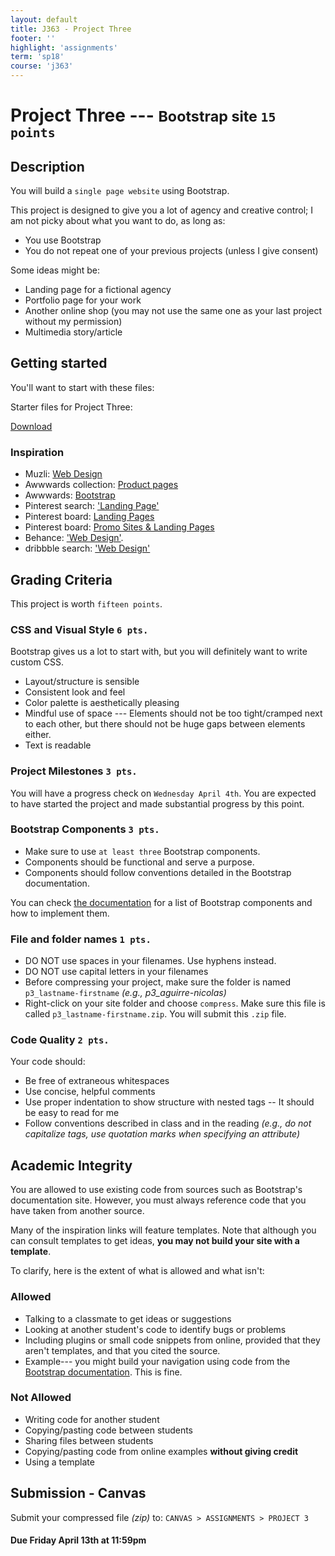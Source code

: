 ```yaml
---
layout: default
title: J363 - Project Three
footer: ''
highlight: 'assignments'
term: 'sp18'
course: 'j363'
---
```

# Project Three --- <small>Bootstrap site `15 points`</small>
## Description
You will build a `single page website` using Bootstrap.

This project is designed to give you a lot of agency and creative control; I am not picky about what you want to do, as long as:

 * You use Bootstrap
 * You do not repeat one of your previous projects (unless I give consent)

Some ideas might be:
 * Landing page for a fictional agency
 * Portfolio page for your work
 * Another online shop (you may not use the same one as your last project without my permission)
 * Multimedia story/article

## Getting started
You'll want to start with these files:

<div class="card-block">
  <p class="card-text lead">Starter files for Project Three:</p>
  <a href="p3-start.zip" class="btn btn-primary" target="_blank">Download</a>
</div>

### Inspiration
 * Muzli: [Web Design](https://medium.muz.li/tagged/web-design)
 * Awwwards collection: [Product pages](https://www.awwwards.com/awwwards/collections/product-page/)
 * Awwwards: [Bootstrap](https://www.awwwards.com/websites/bootstrap/)
 * Pinterest search: ['Landing Page'](https://www.pinterest.com/search/pins/?q=landing+page)
 * Pinterest board: [Landing Pages](https://www.pinterest.com/rondesignlab/landing-page/)
 * Pinterest board: [Promo Sites & Landing Pages](https://www.pinterest.com/jvetrau/promo-sites-landing-pages/)
 * Behance: ['Web Design'](https://www.behance.net/search?field=102&content=projects&sort=featured_date&time=week&featured_on_behance=true).
 * dribbble search: ['Web Design'](https://dribbble.com/search?q=web+design)


## Grading Criteria
This project is worth `fifteen points`.

### CSS and Visual Style `6 pts.`
Bootstrap gives us a lot to start with, but you will definitely want to write custom CSS.

 * Layout/structure is sensible
 * Consistent look and feel
 * Color palette is aesthetically pleasing
 * Mindful use of space --- Elements should not be too tight/cramped next to each other, but there should not be huge gaps between elements either.
 * Text is readable

### Project Milestones `3 pts.`
You will have a progress check on `Wednesday April 4th`. You are expected to have started the project and made substantial progress by this point.

### Bootstrap Components `3 pts.`
 * Make sure to use `at least three` Bootstrap components.
 * Components should be functional and serve a purpose.
 * Components should follow conventions detailed in the Bootstrap documentation.

You can check [the documentation](https://getbootstrap.com/docs/4.0/components/alerts/) for a list of Bootstrap components and how to implement them.

### File and folder names `1 pts.`
 * DO NOT use spaces in your filenames. Use hyphens instead.
 * DO NOT use capital letters in your filenames
 * Before compressing your project, make sure the folder is named `p3_lastname-firstname` _(e.g., p3_aguirre-nicolas)_
 * Right-click on your site folder and choose `compress`. Make sure this file is called `p3_lastname-firstname.zip`. You will submit this `.zip` file.

### Code Quality `2 pts.`
Your code should:

 * Be free of extraneous whitespaces
 * Use concise, helpful comments
 * Use proper indentation to show structure with nested tags -- It should be easy to read for me
 * Follow conventions described in class and in the reading _(e.g., do not capitalize tags, use quotation marks when specifying an attribute)_

## Academic Integrity
You are allowed to use existing code from sources such as Bootstrap's documentation site. However, you must always reference code that you have taken from another source.

Many of the inspiration links will feature templates. Note that although you can consult templates to get ideas, __you may not build your site with a template__.

To clarify, here is the extent of what is allowed and what isn't:

### Allowed
 * Talking to a classmate to get ideas or suggestions
 * Looking at another student's code to identify bugs or problems
 * Including plugins or small code snippets from online, provided that they aren't templates, and that you cited the source.
 * Example--- you might build your navigation using code from the [Bootstrap documentation](https://getbootstrap.com/docs/4.0/getting-started/introduction/). This is fine.

### Not Allowed
 * Writing code for another student
 * Copying/pasting code between students
 * Sharing files between students
 * Copying/pasting code from online examples __without giving credit__
 * Using a template

## Submission - Canvas
Submit your compressed file _(zip)_ to: `CANVAS > ASSIGNMENTS > PROJECT 3`

#### **Due Friday April 13th at 11:59pm**